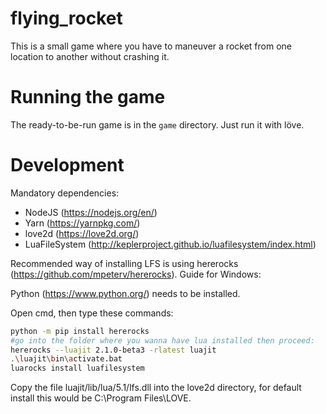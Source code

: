 # flying_rocket

This is a small game where you have to maneuver a rocket from one location to another without crashing it.

# Running the game

The ready-to-be-run game is in the `game` directory. Just run it with löve.

# Development

Mandatory dependencies:

-   NodeJS (https://nodejs.org/en/)
-   Yarn (https://yarnpkg.com/)
-   love2d (https://love2d.org/)
-   LuaFileSystem (http://keplerproject.github.io/luafilesystem/index.html)

Recommended way of installing LFS is using hererocks (https://github.com/mpeterv/hererocks). Guide for Windows:

Python (https://www.python.org/) needs to be installed.

Open cmd, then type these commands:

```bash
python -m pip install hererocks
#go into the folder where you wanna have lua installed then proceed:
hererocks --luajit 2.1.0-beta3 -rlatest luajit
.\luajit\bin\activate.bat
luarocks install luafilesystem
```

Copy the file luajit/lib/lua/5.1/lfs.dll into the love2d directory, for default install this would be C:\Program Files\LOVE.
